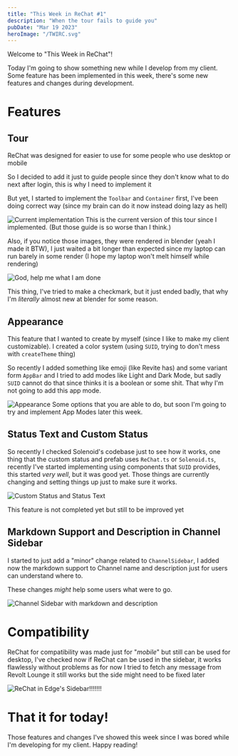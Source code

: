 ```yaml
---
title: "This Week in ReChat #1"
description: "When the tour fails to guide you"
pubDate: "Mar 19 2023"
heroImage: "/TWIRC.svg"
---
```


Welcome to "This Week in ReChat"!

Today I'm going to show something new while I develop from my client. Some feature has been implemented in this week, there's some new features and changes during development.

# Features

## Tour

ReChat was designed for easier to use for some people who use desktop or mobile

So I decided to add it just to guide people since they don't know what to do next after login, this is why I need to implement it

But yet, I started to implement the `Toolbar` and `Container` first, I've been doing correct way (since my brain can do it now instead doing lazy as hell)

![Current implementation ](/assets/Tour.png)
This is the current version of this tour since I implemented. (But those guide is so worse than I think.)

Also, if you notice those images, they were rendered in blender (yeah I made it BTW), I just waited a bit longer than expected since my laptop can run barely in some render (I hope my laptop won't melt himself while rendering)

![God, help me what I am done](/assets/godno.png)

This thing, I've tried to make a checkmark, but it just ended badly, that why I'm *literally* almost new at blender for some reason.

## Appearance

This feature that I wanted to create by myself (since I like to make my client customizable). I created a color system (using `SUID`, trying to don't mess with `createTheme` thing)

So recently I added something like emoji (like Revite has) and some variant form `AppBar` and I tried to add modes like Light and Dark Mode, but sadly `SUID` cannot do that since thinks it is a boolean or some shit. That why I'm not going to add this app mode.

![Appearance](/assets/apperance.png)
Some options that you are able to do, but soon I'm going to try and implement App Modes later this week.

## Status Text and Custom Status

So recently I checked Solenoid's codebase just to see how it works, one thing that the custom status and prefab uses `ReChat.ts` or `Solenoid.ts`, recently I've started implementing using components that `SUID` provides, this started *very well*, but it was good yet. Those things are currently changing and setting things up just to make sure it works.

![Custom Status and Status Text](/assets/status.png)

This feature is not completed yet but still to be improved yet

## Markdown Support and Description in Channel Sidebar

I started to just add a "minor" change related to `ChannelSidebar`, I added now the markdown support to Channel name and description just for users can understand where to.

These changes *might* help some users what were to go.

![Channel Sidebar with markdown and description](/assets/markdown+desc.png)

# Compatibility

ReChat for compatibility was made just for "*mobile*" but still can be used for desktop, I've checked now if ReChat can be used in the sidebar, it works flawlessly without problems as for now I tried to fetch any message from Revolt Lounge it still works but the side might need to be fixed later

![ReChat in Edge's Sidebar!!!!!!!](/assets/sidebar.png)

# That it for today!

Those features and changes I've showed this week since I was bored while I'm developing for my client. Happy reading!